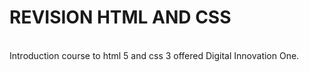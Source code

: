 # REVISION HTML AND CSS
<br>
Introduction course to html 5 and css 3 offered Digital Innovation One.
